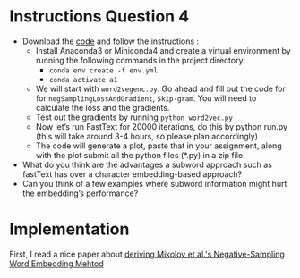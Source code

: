 # Instructions Question 4

- Download the [code](https://polybox.ethz.ch/index.php/s/pSN67mjEfSjRKtQ) and follow the instructions :
  - Install Anaconda3 or Miniconda4 and create a virtual environment by running the following commands in the project directory: 
    - `conda env create -f env.yml`
    - `conda activate a1`
  - We will start with `word2vegenc.py`. Go ahead and fill out the code for for `negSamplingLossAndGradient`,
  `Skip-gram`. You will need to calculate the loss and the gradients.
  - Test out the gradients by running `python word2vec.py`
  - Now let’s run FastText for 20000 iterations, do this by python run.py (this will take around 3-4 hours, so please plan accordingly)
  - The code will generate a plot, paste that in your assignment, along with the plot submit all the python files (*.py) in a zip file.
- What do you think are the advantages a subword approach such as fastText has over a character embedding-based approach? 
- Can you think of a few examples where subword information might hurt the embedding’s performance?


# Implementation

First, I read a nice paper about [deriving Mikolov et al.'s Negative-Sampling Word Embedding Mehtod](https://arxiv.org/pdf/1402.3722.pdf)

